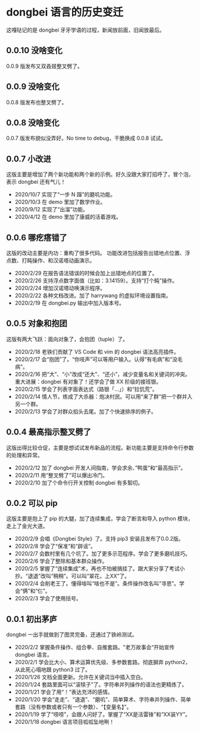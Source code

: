 # dongbei 语言的历史变迁

这嘎哒记的是 dongbei 牙牙学语的过程，新闻放前面，旧闻放最后。

## 0.0.10 没啥变化

0.0.9 版发布又双叒叕整叉劈了。

## 0.0.9 没啥变化

0.0.8 版发布也整叉劈了。

## 0.0.8 没啥变化

0.0.7 版发布貌似没弄好。No time to debug，干脆换成 0.0.8 试试。

## 0.0.7 小改进

这版主要是增加了两个新功能和两个新的示例。好久没跟大家打招呼了，冒个泡，表示 dongbei 还有气儿！

* 2020/10/7 实现了“一步 N 蹿”的磨叽功能。
* 2020/10/3 在 demo 里加了数学作业。
* 2020/9/12 实现了“出溜”功能。
* 2020/4/12 在 demo 里加了康威的活着游戏。

## 0.0.6 哪疙瘩错了

这版的改动主要是内功：重构了很多代码。
功能改进包括报告出错地点位置、浮点数、打盹操作、和汉诺塔动画演示。

* 2020/2/29 在报告语法错误的时候会加上出错地点的位置了。
* 2020/2/26 支持浮点数字面值（比如：3.14159）。支持“打个盹”操作。
* 2020/2/24 增加汉诺塔动唤演示程序。
* 2020/2/22 各种文档改进。加了 harrywang 的虚拟环境设置指南。
* 2020/2/19 在 dongbei.py 输出中加入版本号。

## 0.0.5 对象和抱团

这版有两大飞跃：面向对象了，会抱团（tuple）了。

* 2020/2/18 老铁们贡献了 VS Code 和 vim 的 dongbei 语法高亮插件。
* 2020/2/17 会“抱团”了。“你吱声”可以等用户输入。认得“有毛病”和“没毛病”。
* 2020/2/16 把“大”、“小”改成“还大”、“还小”，减少变量名和关键词的冲突。重大进展：dongbei 有对象了！还学会了做 XX 阶级的接班银。
* 2020/2/15 学会了列表字面表达式（路银「...」）和“拉饥荒”。
* 2020/2/14 情人节，练成了大杀器：炮决村民。可以用“来了群”把一个群并入另一个群。
* 2020/2/13 学会了对群众掐头去尾。加了个快速排序的例子。

## 0.0.4 最高指示整叉劈了

这版出得比较仓促，主要是想试试发布新品的流程。新功能主要是支持命令行参数的处理和异常。

* 2020/2/12 加了 dongbei 开发人间指南，学会求余、”鸭蛋“和“最高指示”。
* 2020/2/11 用“整叉劈了”可以爆出冷门。
* 2020/2/10 加了个命令行开关控制 dongbei 有多絮叨。

## 0.0.2 可以 pip

这版主要是抱上了 pip 的大腿，加了连续集成，学会了断言和导入 python 模块，走上了金光大道。

* 2020/2/9 会唱《Dongbei Style》了。支持 pip3 安装且发布了0.0.2版。
* 2020/2/8 学会了“保准”和“辟谣”。
* 2020/2/7 会数村里有几个坑了。加了更多示范程序。学会了更多磨叽技巧。
* 2020/2/6 学会了整除和基本群众操作。
* 2020/2/5 掌握了“连续集成”术，再也不怕被搞挂了。跟大家分享了考试小抄。“退退”改叫“稍稍”。可以叫“翠花，上XX”了。
* 2020/2/4 会削老王了。懂得啥叫“啥也不是”。条件操作改名叫“寻思”。学会“俩”和“仨”。
* 2020/2/3 学会了使用括号。

## 0.0.1 初出茅庐

dongbei 一出手就做到了图灵完备，还通过了铁岭测试。

* 2020/2/2 掌握条件操作、组合拳、自推套路。"老万故事会“开始宣传 dongbei 语言。
* 2020/2/1 学会比大小、算术运算优先级、多参数套路。彻底摒弃 python2，从此死心塌地跟 python3 过了。
* 2020/1/26 文档全面更新。允许在关键词当中插入空白。
* 2020/1/24 套路里面可以“滚犊子”了。字符串并列操作的语法也更精炼了。
* 2020/1/21 学会了用“！”表达充沛的感情。
* 2020/1/20 学会“走走”、“退退”、“磨叽”、简单算术、字符串并列操作、简单套路（没有参数或者只有一个参数）、“【变量名】”。
* 2020/1/19 学了“唠唠”，会跟人问好了。掌握了“XX是活雷锋”和“XX装YY”。
* 2020/1/18 dongbei 语言项目呱呱坠地咧！